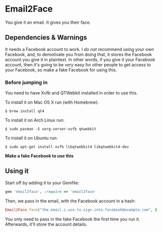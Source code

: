# Email2Face

You give it an email. It gives you their face.

## Dependencies & Warnings

It needs a Facebook account to work. I *do not* recommend using your own Facebook, and, to demotivate you from doing that, it stores the Facebook account you give it in plaintext. In other words, if you give it your Facebook account, then it's going to be *very* easy for other people to get access to your Facebook, so make a fake Facebook for using this.

### Before jumping in

You need to have Xvfb and QTWebkit installed in order to use this.

To install it on Mac OS X run (with Homebrew):

```$ brew install qt4```

To install it on Arch Linux run:

```$ sudo pacman -S xorg-server-xvfb qtwebkit```

To install it on Ubuntu run:

```$ sudo apt-get install xvfb libqtwebkit4 libqtwebkit4-dev```

**Make a fake Facebook to use this**

## Using it

Start off by adding it to your Gemfile:

```ruby
gem 'email2face', :require => 'email2face'
```

Then, we pass in the email, with the Facebook account in a hash:

```ruby
Email2Face.face("the.email.i.use.to.sign.into.facebook@example.com", { :username => "my.fake.facebook@example.com", :password => "123456" })
```

You only need to pass in the fake Facebook the first time you run it. Afterwards, it'll store the account details.

